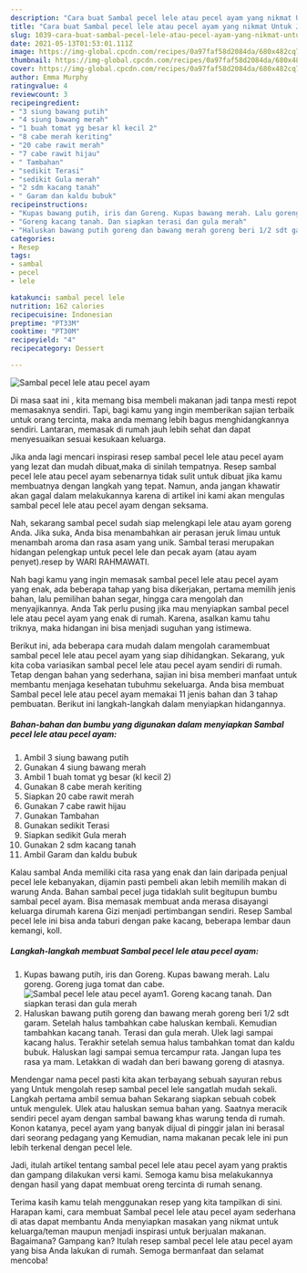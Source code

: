 ```yaml
---
description: "Cara buat Sambal pecel lele atau pecel ayam yang nikmat Untuk Jualan"
title: "Cara buat Sambal pecel lele atau pecel ayam yang nikmat Untuk Jualan"
slug: 1039-cara-buat-sambal-pecel-lele-atau-pecel-ayam-yang-nikmat-untuk-jualan
date: 2021-05-13T01:53:01.111Z
image: https://img-global.cpcdn.com/recipes/0a97faf58d2084da/680x482cq70/sambal-pecel-lele-atau-pecel-ayam-foto-resep-utama.jpg
thumbnail: https://img-global.cpcdn.com/recipes/0a97faf58d2084da/680x482cq70/sambal-pecel-lele-atau-pecel-ayam-foto-resep-utama.jpg
cover: https://img-global.cpcdn.com/recipes/0a97faf58d2084da/680x482cq70/sambal-pecel-lele-atau-pecel-ayam-foto-resep-utama.jpg
author: Emma Murphy
ratingvalue: 4
reviewcount: 3
recipeingredient:
- "3 siung bawang putih"
- "4 siung bawang merah"
- "1 buah tomat yg besar kl kecil 2"
- "8 cabe merah keriting"
- "20 cabe rawit merah"
- "7 cabe rawit hijau"
- " Tambahan"
- "sedikit Terasi"
- "sedikit Gula merah"
- "2 sdm kacang tanah"
- " Garam dan kaldu bubuk"
recipeinstructions:
- "Kupas bawang putih, iris dan Goreng. Kupas bawang merah. Lalu goreng. Goreng juga tomat dan cabe."
- "Goreng kacang tanah. Dan siapkan terasi dan gula merah"
- "Haluskan bawang putih goreng dan bawang merah goreng beri 1/2 sdt garam. Setelah halus tambahkan cabe haluskan kembali. Kemudian tambahkan kacang tanah. Terasi dan gula merah. Ulek lagi sampai kacang halus. Terakhir setelah semua halus tambahkan tomat dan kaldu bubuk. Haluskan lagi sampai semua tercampur rata. Jangan lupa tes rasa ya mam. Letakkan di wadah dan beri bawang goreng di atasnya."
categories:
- Resep
tags:
- sambal
- pecel
- lele

katakunci: sambal pecel lele 
nutrition: 162 calories
recipecuisine: Indonesian
preptime: "PT33M"
cooktime: "PT30M"
recipeyield: "4"
recipecategory: Dessert

---
```



![Sambal pecel lele atau pecel ayam](https://img-global.cpcdn.com/recipes/0a97faf58d2084da/680x482cq70/sambal-pecel-lele-atau-pecel-ayam-foto-resep-utama.jpg)

Di masa  saat ini , kita memang bisa membeli makanan jadi tanpa mesti repot memasaknya sendiri. Tapi, bagi kamu yang ingin memberikan sajian terbaik untuk orang tercinta, maka anda memang lebih bagus menghidangkannya sendiri. Lantaran, memasak di rumah jauh lebih sehat dan dapat menyesuaikan sesuai kesukaan keluarga.

Jika anda lagi mencari inspirasi resep sambal pecel lele atau pecel ayam yang lezat dan mudah dibuat,maka di sinilah tempatnya. Resep sambal pecel lele atau pecel ayam  sebenarnya tidak sulit untuk dibuat jika kamu membuatnya dengan langkah yang tepat. Namun, anda jangan khawatir akan gagal dalam melakukannya 
karena di artikel ini kami akan mengulas sambal pecel lele atau pecel ayam dengan seksama.  

Nah, sekarang sambal pecel sudah siap melengkapi lele atau ayam goreng Anda. Jika suka, Anda bisa menambahkan air perasan jeruk limau untuk menambah aroma dan rasa asam yang unik. Sambal terasi merupakan hidangan pelengkap untuk pecel lele dan pecak ayam (atau ayam penyet).resep by WARI RAHMAWATI.

Nah bagi kamu yang ingin memasak sambal pecel lele atau pecel ayam yang enak, ada beberapa tahap yang bisa dikerjakan, pertama memilih jenis bahan, lalu pemilihan bahan segar, hingga cara mengolah dan menyajikannya. Anda Tak perlu pusing jika mau menyiapkan sambal pecel lele atau pecel ayam yang enak di rumah. Karena, asalkan kamu  tahu triknya, maka hidangan ini bisa menjadi suguhan yang istimewa.

Berikut ini, ada beberapa cara mudah dalam mengolah caramembuat sambal pecel lele atau pecel ayam yang siap dihidangkan. Sekarang, yuk kita coba variasikan sambal pecel lele atau pecel ayam sendiri di rumah. Tetap dengan bahan yang sederhana, sajian ini bisa memberi manfaat untuk membantu menjaga kesehatan tubuhmu sekeluarga. Anda bisa membuat Sambal pecel lele atau pecel ayam memakai 11 jenis bahan dan 3 tahap pembuatan. Berikut ini langkah-langkah dalam menyiapkan hidangannya.

<!--inarticleads1-->

##### Bahan-bahan dan bumbu yang digunakan dalam menyiapkan Sambal pecel lele atau pecel ayam:

1. Ambil 3 siung bawang putih
1. Gunakan 4 siung bawang merah
1. Ambil 1 buah tomat yg besar (kl kecil 2)
1. Gunakan 8 cabe merah keriting
1. Siapkan 20 cabe rawit merah
1. Gunakan 7 cabe rawit hijau
1. Gunakan  Tambahan
1. Gunakan sedikit Terasi
1. Siapkan sedikit Gula merah
1. Gunakan 2 sdm kacang tanah
1. Ambil  Garam dan kaldu bubuk


Kalau sambal Anda memiliki cita rasa yang enak dan lain daripada penjual pecel lele kebanyakan, dijamin pasti pembeli akan lebih memilih makan di warung Anda. Bahan sambal pecel juga tidaklah sulit begitupun bumbu sambal pecel ayam. Bisa memasak membuat anda merasa disayangi keluarga dirumah karena Gizi menjadi pertimbangan sendiri. Resep Sambal pecel lele ini bisa anda taburi dengan pake kacang, beberapa lembar daun kemangi, koll. 

<!--inarticleads2-->

##### Langkah-langkah membuat Sambal pecel lele atau pecel ayam:

1. Kupas bawang putih, iris dan Goreng. Kupas bawang merah. Lalu goreng. Goreng juga tomat dan cabe.
<img src="https://img-global.cpcdn.com/steps/54268243da77e154/160x128cq70/sambal-pecel-lele-atau-pecel-ayam-langkah-memasak-1-foto.jpg" alt="Sambal pecel lele atau pecel ayam">1. Goreng kacang tanah. Dan siapkan terasi dan gula merah
1. Haluskan bawang putih goreng dan bawang merah goreng beri 1/2 sdt garam. Setelah halus tambahkan cabe haluskan kembali. Kemudian tambahkan kacang tanah. Terasi dan gula merah. Ulek lagi sampai kacang halus. Terakhir setelah semua halus tambahkan tomat dan kaldu bubuk. Haluskan lagi sampai semua tercampur rata. Jangan lupa tes rasa ya mam. Letakkan di wadah dan beri bawang goreng di atasnya.


Mendengar nama pecel pasti kita akan terbayang sebuah sayuran rebus yang Untuk mengolah resep sambal pecel lele sangatlah mudah sekali. Langkah pertama ambil semua bahan Sekarang siapkan sebuah cobek untuk mengulek. Ulek atau haluskan semua bahan yang. Saatnya meracik sendiri pecel ayam dengan sambal bawang khas warung tenda di rumah. Konon katanya, pecel ayam yang banyak dijual di pinggir jalan ini berasal dari seorang pedagang yang Kemudian, nama makanan pecak lele ini pun lebih terkenal dengan pecel lele. 

Jadi, itulah artikel tentang  sambal pecel lele atau pecel ayam  yang praktis dan gampang dilakukan versi kami. Semoga kamu bisa melakukannya dengan hasil yang dapat membuat oreng tercinta di rumah senang. 

Terima kasih kamu telah menggunakan resep yang kita tampilkan di sini. Harapan kami, cara membuat  Sambal pecel lele atau pecel ayam sederhana di atas dapat membantu Anda menyiapkan masakan yang nikmat untuk keluarga/teman maupun menjadi inspirasi untuk berjualan makanan. Bagaimana? Gampang kan? Itulah resep sambal pecel lele atau pecel ayam yang bisa Anda lakukan di rumah. Semoga bermanfaat dan selamat mencoba!

